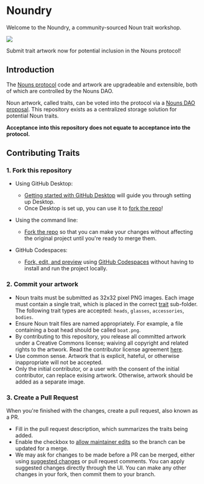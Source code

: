# Noundry

Welcome to the Noundry, a community-sourced Noun trait workshop.

![](https://user-images.githubusercontent.com/85371573/153062899-2b3ce450-197c-4c45-8856-859553c72527.jpg)

Submit trait artwork now for potential inclusion in the Nouns protocol!

## Introduction

The [Nouns protocol](https://nouns.notion.site/Noun-Protocol-32e4f0bf74fe433e927e2ea35e52a507) code and artwork are upgradeable and extensible, both of which are controlled by the Nouns DAO.

Noun artwork, called traits, can be voted into the protocol via a [Nouns DAO proposal](https://nouns.notion.site/Submit-a-Proposal-to-the-DAO-0605e2437e184eae82dc07c30bcd2ed9). This repository exists as a centralized storage solution for potential Noun traits.

**Acceptance into this repository does not equate to acceptance into the protocol.**

## Contributing Traits

### 1. Fork this repository
- Using GitHub Desktop:
  - [Getting started with GitHub Desktop](https://docs.github.com/en/desktop/installing-and-configuring-github-desktop/getting-started-with-github-desktop) will guide you through setting up Desktop.
  - Once Desktop is set up, you can use it to [fork the repo](https://docs.github.com/en/desktop/contributing-and-collaborating-using-github-desktop/cloning-and-forking-repositories-from-github-desktop)!

- Using the command line:
  - [Fork the repo](https://docs.github.com/en/github/getting-started-with-github/fork-a-repo#fork-an-example-repository) so that you can make your changes without affecting the original project until you're ready to merge them.

- GitHub Codespaces:
  - [Fork, edit, and preview](https://docs.github.com/en/free-pro-team@latest/github/developing-online-with-codespaces/creating-a-codespace) using [GitHub Codespaces](https://github.com/features/codespaces) without having to install and run the project locally.

### 2. Commit your artwork
- Noun traits must be submitted as 32x32 pixel PNG images. Each image must contain a single trait, which is placed in the correct [trait](./traits) sub-folder. The following trait types are accepted: `heads`, `glasses`, `accessories`, `bodies`.
- Ensure Noun trait files are named appropriately. For example, a file containing a boat head should be called `boat.png`.
- By contributing to this repository, you release all committed artwork under a Creative Commons license; waiving all copyright and related rights to the artwork. Read the contributor license agreement [here](./CLA.md).
- Use common sense. Artwork that is explicit, hateful, or otherwise inappropriate will not be accepted.
- Only the initial contributor, or a user with the consent of the initial contributor, can replace exising artwork. Otherwise, artwork should be added as a separate image.

### 3. Create a Pull Request
When you're finished with the changes, create a pull request, also known as a PR.

- Fill in the pull request description, which summarizes the traits being added.
- Enable the checkbox to [allow maintainer edits](https://docs.github.com/en/github/collaborating-with-issues-and-pull-requests/allowing-changes-to-a-pull-request-branch-created-from-a-fork) so the branch can be updated for a merge.
- We may ask for changes to be made before a PR can be merged, either using [suggested changes](https://docs.github.com/en/github/collaborating-with-issues-and-pull-requests/incorporating-feedback-in-your-pull-request) or pull request comments. You can apply suggested changes directly through the UI. You can make any other changes in your fork, then commit them to your branch.
